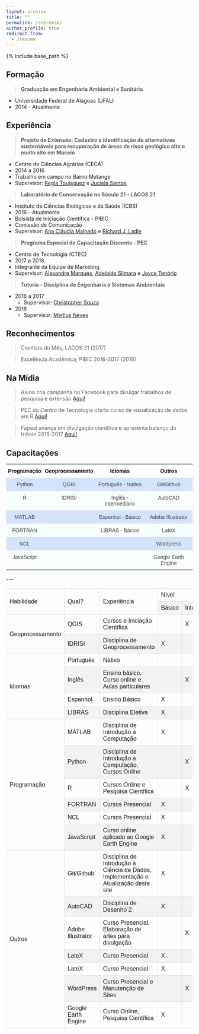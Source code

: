 ```yaml
---
layout: archive
title: ""
permalink: /sobremim/
author_profile: true
redirect_from:
  - /resume
---
```


{% include base_path %}


## Formação

> **Graduação em Engenharia Ambiental e Sanitária**
   * Universidade Federal de Alagoas (UFAL)
   * 2014 - Atualmente

## Experiência

> **Projeto de Extensão: Cadastro e identificação de alternativas sustentáveis para recuperação de áreas de risco geológico alto e muito alto em Maceió**
   * Centro de Ciências Agrárias (CECA)
   * 2014 a 2016
   * Trabalho em campo no Bairro Mutange
   * Supervisor: <span style="color:blue"><a href="http://lattes.cnpq.br/6318193945215115">Regla Toujaguez</a></span> e <span style="color:blue"><a href="http://lattes.cnpq.br/8828140324836603">Juciela Santos</a></span>

> **Laboratório de Conservação no Século 21 - LACOS 21**
   * Instituto de Ciências Biológicas e da Saúde (ICBS)
   * 2016 - Atualmente
   * Bolsista de Iniciação Científica - PIBIC
   * Comissão de Comunicação
   * Supervisor: <span style="color:blue"><a href="http://lattes.cnpq.br/6689567685438939">Ana Cláudia Malhado</a></span> e <span style="color:blue"><a href="http://lattes.cnpq.br/9442171708024416">Richard J. Ladle</a></span>

> **Programa Especial de Capacitação Discente - PEC**
   * Centro de Tecnologia (CTEC)
   * 2017 a 2018
   * Integrante da Equipe de Marketing
   * Supervisor: <span style="color:blue"><a href="http://lattes.cnpq.br/1664387016139320">Alexandre Marques</a></span>, <span style="color:blue"><a href="http://lattes.cnpq.br/8244628866352750">Adelaide Silmara</a></span> e <span style="color:blue"><a href="http://lattes.cnpq.br/6015947101555081">Joyce Tenório</a></span>

> **Tutoria - Disciplina de Engenharia e Sistemas Ambientais**
   * 2016 a 2017
     * Supervisor: <span style="color:blue"><a href="http://lattes.cnpq.br/2437633532556581">Christopher Souza</a></span>
   * 2018
     * Supervisor: <span style="color:blue"><a href="http://lattes.cnpq.br/4843589642146932">Marllus Neves</a></span>

## Reconhecimentos

> Cientista do Mês, LACOS 21 (2017)

> Excelência Acadêmica, PIBIC 2016-2017 (2018)

## Na Mídia

> Aluna cria campanha no Facebook para divulgar trabalhos de pesquisa e extensão <span style="color:blue"><a href="http://www.ufal.edu.br/noticias/2017/2/aluna-cria-campanha-no-facebook-para-divulgar-e-promover-trabalhos-de-pesquisa-e-extensao">Aqui!</a></span>

> PEC do Centro de Tecnologia oferta curso de visualização de dados em R <span style="color:blue"><a href="http://www.ufal.edu.br/estudante/noticias/2017/8/estudantes-do-pec-de-tecnologia-ofertam-curso-de-visualizacao-de-dados-em-r">Aqui!</a></span>

> Fapeal avança em divulgação científica e apresenta balanço do triênio 2015-2017 <span style="color:blue"><a href="http://www.agenciaalagoas.al.gov.br/noticia/item/23903-fapeal-avanca-em-divulgacao-cientifica-e-apresenta-balanco-do-trienio-2015-2017">Aqui!</a></span>    

## Capacitações

<style type="text/css">
.tg  {border-collapse:collapse;border-spacing:0;border-color:#999;border:none;}
.tg td{font-family:Arial, sans-serif;font-size:14px;padding:10px 5px;border-style:solid;border-width:0px;overflow:hidden;word-break:normal;border-color:#999;color:#444;background-color:#F7FDFA;}
.tg th{font-family:Arial, sans-serif;font-size:14px;font-weight:normal;padding:10px 5px;border-style:solid;border-width:0px;overflow:hidden;word-break:normal;border-color:#999;color:#fff;background-color:#26ADE4;}
.tg .tg-6f66{background-color:#D2E4FC;font-size:13px;text-align:center;vertical-align:top}
.tg .tg-avcv{font-weight:bold;font-size:14px;background-color:#ffffff;color:#000000;text-align:center;vertical-align:top}
.tg .tg-baqh{text-align:center;vertical-align:top}
.tg .tg-scrz{font-weight:bold;background-color:#ffffff;color:#000000;text-align:center;vertical-align:top}
.tg .tg-z1yq{font-size:13px;text-align:center;vertical-align:top}
.tg .tg-j0tj{background-color:#D2E4FC;text-align:center;vertical-align:top}
</style>
<table class="tg">
  <tr>
    <th class="tg-scrz">Programação <br></th>
    <th class="tg-scrz">Geoprocessamento</th>
    <th class="tg-scrz">Idiomas</th>
    <th class="tg-avcv">Outros<br></th>
  </tr>
  <tr>
    <td class="tg-j0tj">Python</td>
    <td class="tg-j0tj">QGIS<br></td>
    <td class="tg-j0tj">Português - Nativo<br></td>
    <td class="tg-j0tj">Git/Github</td>
  </tr>
  <tr>
    <td class="tg-baqh">R</td>
    <td class="tg-baqh">IDRISI<br></td>
    <td class="tg-baqh">Inglês - Intermediário<br></td>
    <td class="tg-baqh">AutoCAD</td>
  </tr>
  <tr>
    <td class="tg-j0tj">MATLAB<br></td>
    <td class="tg-j0tj"></td>
    <td class="tg-j0tj">Espanhol - Básico<br></td>
    <td class="tg-j0tj">Adobe Illustrator</td>
  </tr>
  <tr>
    <td class="tg-baqh">FORTRAN</td>
    <td class="tg-baqh"></td>
    <td class="tg-baqh">LIBRAS - Básico</td>
    <td class="tg-baqh">LateX</td>
  </tr>
  <tr>
    <td class="tg-j0tj">NCL</td>
    <td class="tg-j0tj"></td>
    <td class="tg-j0tj"></td>
    <td class="tg-j0tj">Wordpress</td>
  </tr>
   <tr>
    <td class="tg-baqh">JavaScript</td>
    <td class="tg-baqh"></td>
    <td class="tg-baqh"></td>
    <td class="tg-baqh">Google Earth Engine</td>
  </tr>
</table>---


<style>
#customers {
  font-family: "Trebuchet MS", Arial, Helvetica, sans-serif;
  border-collapse: collapse;
  width: 100%;
}

#customers td, #customers th {
  border: 1px solid #ddd;
  padding: 8px;
}

#customers tr:nth-child(even){background-color: #f2f2f2;}

#customers tr:hover {background-color: #ddd;}

#customers th {
  padding-top: 12px;
  padding-bottom: 12px;
  text-align: center;
  background-color: #4CAF50;
  color: white;
}
</style>
</head>
<body>

<table id="customers">

<!-- First row -->

<tr>
<td rowspan=2>Habilidade</td>
<td rowspan=2>Qual?</td>
<td rowspan=2>Experiência</td>
<td colspan=3>Nível</td>
</tr>

<!-- Second row -->
<tr>
<td>Básico</td>
<td>Intermediário</td>
<td>Avançado</td>
</tr>

<tr>
<td rowspan=2>Geoprocessamento</td>
<td>QGIS</td>
<td>Cursos e Iniciação Científica</td>
<td></td>
<td>X</td>
<td></td>
</tr>

<tr>
<td>IDRISI</td>
<td>Disciplina de Geoprocessamento</td>
<td>X</td>
<td></td>
<td></td>
</tr>

<tr>
<td rowspan=4>Idiomas</td>
<td>Português</td>
<td>Nativo</td>
<td></td>
<td></td>
<td>X</td>
</tr>

<tr>
<td>Inglês</td>
<td>Ensino básico, Curso online e Aulas particulares</td>
<td></td>
<td>X</td>
<td></td>
</tr>

<tr>
<td>Espanhol</td>
<td>Ensino Básico</td>
<td>X</td>
<td></td>
<td></td>
</tr>

<tr>
<td>LIBRAS</td>
<td>Disciplina Eletiva</td>
<td>X</td>
<td></td>
<td></td>
</tr>

<td rowspan=6>Programação</td>
<td>MATLAB</td>
<td>Disciplina de Introdução à Computação</td>
<td>X</td>
<td></td>
<td></td>
</tr>

<tr>
<td>Python</td>
<td>Disciplina de Introdução à Computação, Cursos Online</td>
<td></td>
<td>X</td>
<td></td>
</tr>

<tr>
<td>R</td>
<td>Cursos Online e Pesquisa Científica</td>
<td></td>
<td>X</td>
<td></td>
</tr>

<tr>
<td>FORTRAN</td>
<td>Cursos Presencial</td>
<td>X</td>
<td></td>
<td></td>
</tr>

<tr>
<td>NCL</td>
<td>Cursos Presencial</td>
<td>X</td>
<td></td>
<td></td>
</tr>

<tr>
<td>JavaScript</td>
<td>Curso online aplicado ao Google Earth Engine</td>
<td>X</td>
<td></td>
<td></td>
</tr>

<td rowspan=7>Outros</td>
<td>Git/Github</td>
<td>Disciplina de Introdução à Ciência de Dados, Implementação e Atualização deste site</td>
<td>X</td>
<td></td>
<td></td>
</tr>

<tr>
<td>AutoCAD</td>
<td>Disciplina de Desenho 2</td>
<td>X</td>
<td></td>
<td></td>
</tr>

<tr>
<td>Adobe Illustrator</td>
<td>Curso Presencial, Elaboração de artes para divulgação</td>
<td></td>
<td>X</td>
<td></td>
</tr>

<tr>
<td>LateX</td>
<td>Curso Presencial</td>
<td>X</td>
<td></td>
<td></td>
</tr>

<tr>
<td>LateX</td>
<td>Curso Presencial</td>
<td>X</td>
<td></td>
<td></td>
</tr>

<tr>
<td>WordPress</td>
<td>Curso Presencial e Manutenção de Sites</td>
<td></td>
<td>X</td>
<td></td>
</tr>

<tr>
<td>Google Earth Engine</td>
<td>Curso Online, Pesquisa Científica</td>
<td>X</td>
<td></td>
<td></td>
</tr>

</table>


   
      
  
